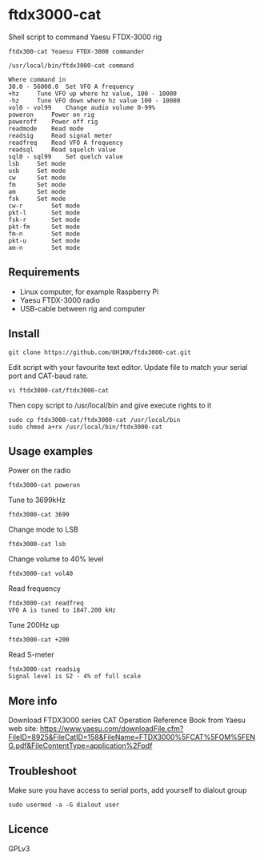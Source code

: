 # ftdx3000-cat
Shell script to command Yaesu FTDX-3000 rig

```
ftdx300-cat Yeaesu FTDX-3000 commander

/usr/local/bin/ftdx3000-cat command

Where command in
30.0 - 56000.0	Set VFO A frequency
+hz		Tune VFO up where hz value, 100 - 10000
-hz		Tune VFO down where hz value 100 - 10000
vol0 - vol99	Change audio volume 0-99%
poweron		Power on rig
poweroff	Power off rig
readmode	Read mode
readsig		Read signal meter
readfreq	Read VFO A frequency
readsql		Read squelch value
sql0 - sql99	Set quelch value
lsb		Set mode
usb		Set mode
cw		Set mode
fm		Set mode
am		Set mode
fsk		Set mode
cw-r		Set mode
pkt-l		Set mode
fsk-r		Set mode
pkt-fm		Set mode
fm-n		Set mode
pkt-u		Set mode
am-n 		Set mode
```

## Requirements

* Linux computer, for example Raspberry Pi
* Yaesu FTDX-3000 radio
* USB-cable between rig and computer

## Install

    git clone https://github.com/OH1KK/ftdx3000-cat.git

Edit script with your favourite text editor. Update file to match your serial port and CAT-baud rate.

    vi ftdx3000-cat/ftdx3000-cat 
    
Then copy script to /usr/local/bin and give execute rights to it

    sudo cp ftdx3000-cat/ftdx3000-cat /usr/local/bin
    sudo chmod a+rx /usr/local/bin/ftdx3000-cat

## Usage examples

Power on the radio

    ftdx3000-cat poweron

Tune to 3699kHz

    ftdx3000-cat 3699

Change mode to LSB

    ftdx3000-cat lsb
   
Change volume to 40% level

    ftdx3000-cat vol40

Read frequency

    ftdx3000-cat readfreq
    VFO A is tuned to 1847.200 kHz

Tune 200Hz up

    ftdx3000-cat +200
    
Read S-meter

    ftdx3000-cat readsig
    Signal level is S2 - 4% of full scale

## More info

Download FTDX3000 series CAT Operation Reference Book from Yaesu web site: https://www.yaesu.com/downloadFile.cfm?FileID=8925&FileCatID=158&FileName=FTDX3000%5FCAT%5FOM%5FENG.pdf&FileContentType=application%2Fpdf

## Troubleshoot

Make sure you have access to serial ports, add yourself to dialout group

    sudo usermod -a -G dialout user

## Licence

GPLv3
